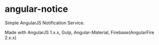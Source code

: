 # angular-notice
Simple AngularJS Notification Service.

Made with AngularJS 1.x.x, Gulp, Angular-Material, Firebase(AngularFire 2.x.x)
